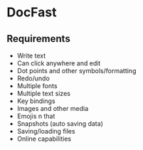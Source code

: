 # DocFast





## Requirements
* Write text
* Can click anywhere and edit
* Dot points and other symbols/formatting
* Redo/undo
* Multiple fonts
* Multiple text sizes
* Key bindings
* Images and other media
* Emojis n that
* Snapshots (auto saving data)
* Saving/loading files
* Online capabilities